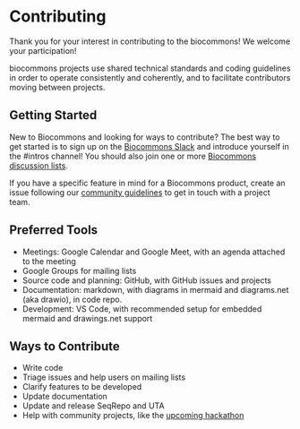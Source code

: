 # Contributing

Thank you for your interest in contributing to the biocommons! We welcome your participation!

biocommons projects use shared technical standards and coding guidelines in order to operate
consistently and coherently, and to facilitate contributors moving between projects.

## Getting Started

New to Biocommons and looking for ways to contribute? The best way to get started is to sign up on
the [Biocommons Slack](/community#slack) and introduce yourself in the #intros channel! You should
also join one or more [Biocommons discussion lists](community.md#discussion-lists).

If you have a specific feature in mind for a Biocommons product, create an issue following our
[community guidelines](#issues) to get in touch with a project team.

## Preferred Tools

- Meetings: Google Calendar and Google Meet, with an agenda attached to the meeting
- Google Groups for mailing lists
- Source code and planning: GitHub, with GitHub issues and projects
- Documentation: markdown, with diagrams in mermaid and diagrams.net (aka drawio), in code repo.
- Development: VS Code, with recommended setup for embedded mermaid and drawings.net support

## Ways to Contribute

- Write code
- Triage issues and help users on mailing lists
- Clarify features to be developed
- Update documentation
- Update and release SeqRepo and UTA
- Help with community projects, like the [upcoming hackathon](hackathon-2023.md)

